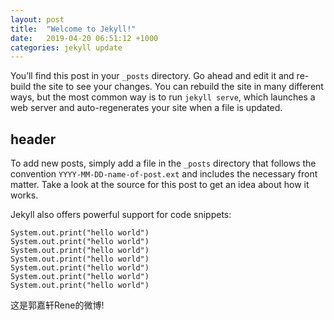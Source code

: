 ```yaml
---
layout: post
title:  "Welcome to Jekyll!"
date:   2019-04-20 06:51:12 +1000
categories: jekyll update
---
```

You’ll find this post in your `_posts` directory. Go ahead and edit it and re-build the site to see your changes. You can rebuild the site in many different ways, but the most common way is to run `jekyll serve`, which launches a web server and auto-regenerates your site when a file is updated.

## header ##

To add new posts, simply add a file in the `_posts` directory that follows the convention `YYYY-MM-DD-name-of-post.ext` and includes the necessary front matter. Take a look at the source for this post to get an idea about how it works.

Jekyll also offers powerful support for code snippets:

```
System.out.print("hello world")
System.out.print("hello world")
System.out.print("hello world")
System.out.print("hello world")
System.out.print("hello world")
System.out.print("hello world")
System.out.print("hello world")
```
这是郭嘉轩Rene的微博!

[jekyll-docs]: https://jekyllrb.com/docs/home
[jekyll-gh]:   https://github.com/jekyll/jekyll
[jekyll-talk]: https://talk.jekyllrb.com/
